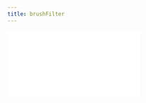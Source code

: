 ```yaml
---
title: brushFilter
---
```


<embed src="@/docs/options/plots/interaction/brushFilter.zh.md"></embed>
